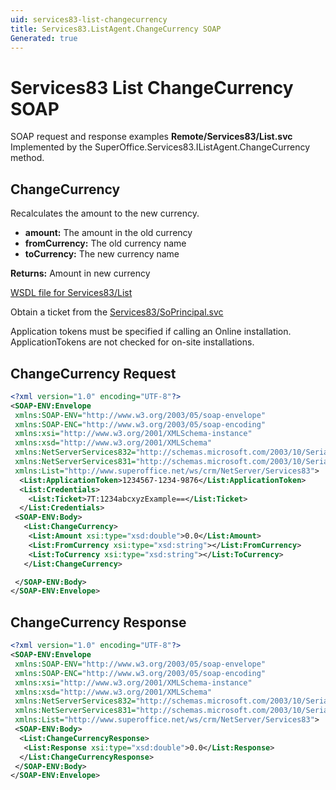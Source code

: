 ```yaml
---
uid: services83-list-changecurrency
title: Services83.ListAgent.ChangeCurrency SOAP
Generated: true
---
```


# Services83 List ChangeCurrency SOAP

SOAP request and response examples **Remote/Services83/List.svc**
Implemented by the <see cref="M:SuperOffice.Services83.IListAgent.ChangeCurrency">SuperOffice.Services83.IListAgent.ChangeCurrency</see> method.

## ChangeCurrency

Recalculates the amount to the new currency.

* **amount:** The amount in the old currency
* **fromCurrency:** The old currency name
* **toCurrency:** The new currency name

**Returns:** Amount in new currency


[WSDL file for Services83/List](../Services83-List.md)

Obtain a ticket from the [Services83/SoPrincipal.svc](../SoPrincipal/index.md)

Application tokens must be specified if calling an Online installation. ApplicationTokens are not checked for on-site installations.

## ChangeCurrency Request

```xml
<?xml version="1.0" encoding="UTF-8"?>
<SOAP-ENV:Envelope
 xmlns:SOAP-ENV="http://www.w3.org/2003/05/soap-envelope"
 xmlns:SOAP-ENC="http://www.w3.org/2003/05/soap-encoding"
 xmlns:xsi="http://www.w3.org/2001/XMLSchema-instance"
 xmlns:xsd="http://www.w3.org/2001/XMLSchema"
 xmlns:NetServerServices832="http://schemas.microsoft.com/2003/10/Serialization/Arrays"
 xmlns:NetServerServices831="http://schemas.microsoft.com/2003/10/Serialization/"
 xmlns:List="http://www.superoffice.net/ws/crm/NetServer/Services83">
  <List:ApplicationToken>1234567-1234-9876</List:ApplicationToken>
  <List:Credentials>
    <List:Ticket>7T:1234abcxyzExample==</List:Ticket>
  </List:Credentials>
 <SOAP-ENV:Body>
   <List:ChangeCurrency>
    <List:Amount xsi:type="xsd:double">0.0</List:Amount>
    <List:FromCurrency xsi:type="xsd:string"></List:FromCurrency>
    <List:ToCurrency xsi:type="xsd:string"></List:ToCurrency>
   </List:ChangeCurrency>

 </SOAP-ENV:Body>
</SOAP-ENV:Envelope>

```


## ChangeCurrency Response

```xml
<?xml version="1.0" encoding="UTF-8"?>
<SOAP-ENV:Envelope
 xmlns:SOAP-ENV="http://www.w3.org/2003/05/soap-envelope"
 xmlns:SOAP-ENC="http://www.w3.org/2003/05/soap-encoding"
 xmlns:xsi="http://www.w3.org/2001/XMLSchema-instance"
 xmlns:xsd="http://www.w3.org/2001/XMLSchema"
 xmlns:NetServerServices832="http://schemas.microsoft.com/2003/10/Serialization/Arrays"
 xmlns:NetServerServices831="http://schemas.microsoft.com/2003/10/Serialization/"
 xmlns:List="http://www.superoffice.net/ws/crm/NetServer/Services83">
 <SOAP-ENV:Body>
  <List:ChangeCurrencyResponse>
   <List:Response xsi:type="xsd:double">0.0</List:Response>
  </List:ChangeCurrencyResponse>
 </SOAP-ENV:Body>
</SOAP-ENV:Envelope>

```

